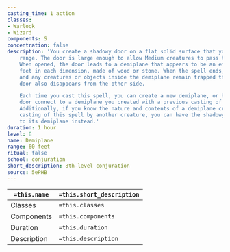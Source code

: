 ```yaml
---
casting_time: 1 action
classes:
- Warlock
- Wizard
components: S
concentration: false
description: 'You create a shadowy door on a flat solid surface that you can see within
    range. The door is large enough to allow Medium creatures to pass through unhindered.
    When opened, the door leads to a demiplane that appears to be an empty room 30
    feet in each dimension, made of wood or stone. When the spell ends, the door disappears,
    and any creatures or objects inside the demiplane remain trapped there, as the
    door also disappears from the other side.

    Each time you cast this spell, you can create a new demiplane, or have the shadowy
    door connect to a demiplane you created with a previous casting of this spell.
    Additionally, if you know the nature and contents of a demiplane created by a
    casting of this spell by another creature, you can have the shadowy door connect
    to its demiplane instead.'
duration: 1 hour
level: 8
name: Demiplane
range: 60 feet
ritual: false
school: conjuration
short_description: 8th-level conjuration
source: 5ePHB
---
```


| `=this.name` | `=this.short_description` |
| ------------ | ------------------------- |
| Classes      | `=this.classes`           |
| Components   | `=this.components`        |
| Duration     | `=this.duration`          |
| Description  | `=this.description`       |